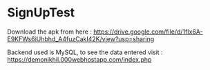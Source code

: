 # SignUpTest

Download the apk from here : https://drive.google.com/file/d/1fIx6A-E9KFWs6iUhbhd_A4fuzCakI42K/view?usp=sharing

Backend used is MySQL, to see the data entered visit : https://demonikhil.000webhostapp.com/index.php
